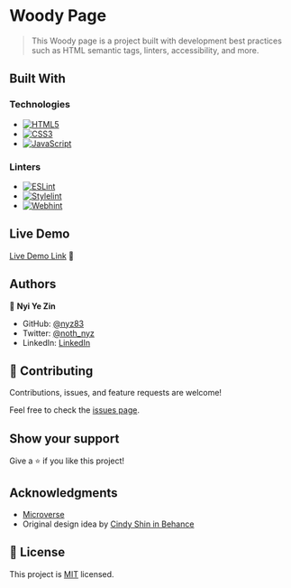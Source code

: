 # Woody Page

> This Woody page is a project built with development best practices such as HTML semantic tags, linters, accessibility, and more.

## Built With

### Technologies

- [![HTML5](https://img.shields.io/badge/HTML5-E34F26?logo=html5&logoColor=fff&style=flat-square)](https://developer.mozilla.org/en-US/docs/Web/HTML)
- [![CSS3](https://img.shields.io/badge/CSS3-1572B6?logo=css3&logoColor=fff&style=flat-square)](https://developer.mozilla.org/en-US/docs/Web/CSS)
- [![JavaScript](https://img.shields.io/badge/JavaScript-F7DF1E?logo=javascript&logoColor=000&style=flat-square)](https://developer.mozilla.org/en-US/docs/Web/JavaScript)

### Linters

- [![ESLint](https://img.shields.io/badge/ESLint-4B32C3?logo=eslint&logoColor=fff&style=flat-square)](https://eslint.org/)
- [![Stylelint](https://img.shields.io/badge/stylelint-263238?logo=stylelint&logoColor=fff&style=flat-square)](https://stylelint.io/)
- [![Webhint](https://img.shields.io/badge/webhint-4700A3?logo=webhint&logoColor=fff&style=flat-square)](https://webhint.io/docs/user-guide/)

## Live Demo

[Live Demo Link](https://nyz83.github.io/microverse-module-1-capstone/) 🔗

## Authors

👤 **Nyi Ye Zin**

- GitHub: [@nyz83](https://github.com/nyz83)
- Twitter: [@noth_nyz](https://twitter.com/noth_nyz)
- LinkedIn: [LinkedIn](https://www.linkedin.com/in/nyiyezin83/)

## 🤝 Contributing

Contributions, issues, and feature requests are welcome!

Feel free to check the [issues page](../../issues/).

## Show your support

Give a ⭐️ if you like this project!

## Acknowledgments

- [Microverse](https://www.microverse.org/)
- Original design idea by [Cindy Shin in Behance](https://www.behance.net/adagio07)

## 📝 License

This project is [MIT](./LICENSE.md) licensed.
